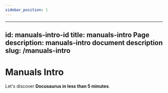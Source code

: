 ```yaml
---
sidebar_position: 1
---
```

---
id: manuals-intro-id
title: manuals-intro Page
description: manuals-intro document description
slug: /manuals-intro
---
# Manuals Intro

Let's discover **Docusaurus in less than 5 minutes**.


